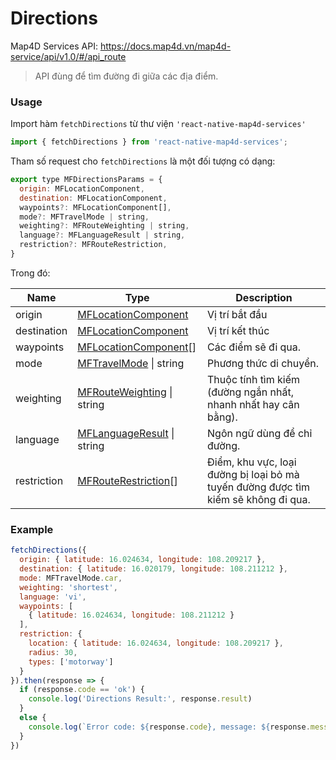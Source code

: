 # Directions

Map4D Services API: <https://docs.map4d.vn/map4d-service/api/v1.0/#/api_route>

> API đùng để tìm đường đi giữa các địa điểm.

### Usage

Import hàm `fetchDirections` từ thư viện `'react-native-map4d-services'`

```js
import { fetchDirections } from 'react-native-map4d-services';
```

Tham số request cho `fetchDirections` là một đối tượng có dạng:

```js
export type MFDirectionsParams = {
  origin: MFLocationComponent,
  destination: MFLocationComponent,
  waypoints?: MFLocationComponent[],
  mode?: MFTravelMode | string,
  weighting?: MFRouteWeighting | string,
  language?: MFLanguageResult | string,
  restriction?: MFRouteRestriction,
}
```

Trong đó:

| Name         | Type                                                        | Description                                                                        |
|--------------|-------------------------------------------------------------|------------------------------------------------------------------------------------|
| origin       | [MFLocationComponent](components/location-component.md)     | Vị trí bắt đầu                                                                     |
| destination  | [MFLocationComponent](components/location-component.md)     | Vị trí kết thúc                                                                    |
| waypoints    | [MFLocationComponent](components/location-component.md)[]   | Các điểm sẽ đi qua.                                                                |
| mode         | [MFTravelMode](components/travel-mode.md) \| string         | Phương thức di chuyển.                                                             |
| weighting    | [MFRouteWeighting](components/route-weighting.md) \| string | Thuộc tính tìm kiếm (đường ngắn nhất, nhanh nhất hay cân bằng).                    |
| language     | [MFLanguageResult](components/language-result.md) \| string | Ngôn ngữ dùng để chỉ đường.                                                        |
| restriction  | [MFRouteRestriction](components/route-restriction.md)[]     | Điểm, khu vực, loại đường bị loại bỏ mà tuyến đường được tìm kiếm sẽ không đi qua. |

### Example

```js
fetchDirections({
  origin: { latitude: 16.024634, longitude: 108.209217 },
  destination: { latitude: 16.020179, longitude: 108.211212 },
  mode: MFTravelMode.car,
  weighting: 'shortest',
  language: 'vi',
  waypoints: [
    { latitude: 16.024634, longitude: 108.211212 }
  ],
  restriction: {
    location: { latitude: 16.024634, longitude: 108.209217 },
    radius: 30,
    types: ['motorway']
  }
}).then(response => {
  if (response.code == 'ok') {
    console.log('Directions Result:', response.result)
  }
  else {
    console.log(`Error code: ${response.code}, message: ${response.message}`);
  }
})
```
